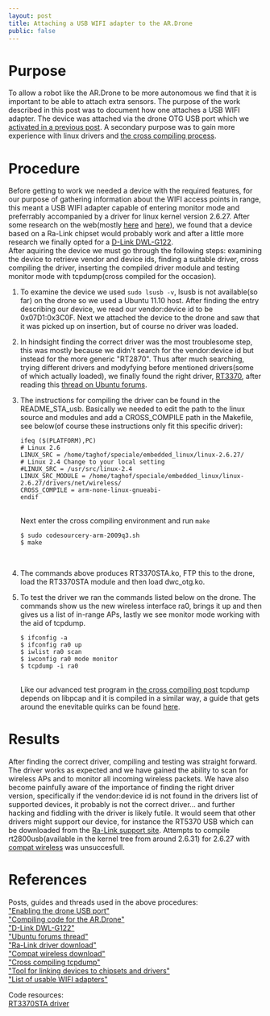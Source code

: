 ```yaml
---
layout: post
title: Attaching a USB WIFI adapter to the AR.Drone
public: false
---
```


Purpose
=======
To allow a robot like the AR.Drone to be more autonomous we find that it is important to be able to attach extra sensors.
The purpose of the work described in this post was to document how one attaches a USB WIFI adapter. The device was attached 
via the drone OTG USB port which we [activated in a previous post][1]. A secondary purpose was to gain more experience with linux drivers and
[the cross compiling process][2].

Procedure
=========
Before getting to work we needed a device with the required features, for our purpose of gathering information about the WIFI access points in range,
this meant a USB WIFI adapter capable of entering monitor mode and preferrably accompanied by a driver for linux kernel version 2.6.27. After some research on the web(mostly [here][8] and [here][9]), we found that a device based on a Ra-Link chipset would probably work and after a little more research we finally opted for a [D-Link DWL-G122][3].   
After aquiring the device we must go through the following steps: examining the device to retrieve vendor and device ids, finding a suitable driver, cross compiling the driver, inserting the compiled driver module and testing monitor mode with tcpdump(cross compiled for the occasion).

1.	To examine the device we used `sudo lsusb -v`, lsusb is not available(so far)
 	on the drone so we used a Ubuntu 11.10 host. After finding the entry describing our device, we read our vendor:device id to be 0x07D1:0x3C0F. Next we attached the device to 		the drone and saw that it was picked up on insertion, but of course no driver was loaded.

2.	In hindsight finding the correct driver was the most troublesome step, this was mostly because we didn't search for the vendor:device id but instead for the more generic 		"RT2870". Thus after much searching, trying different drivers and modyfying before mentioned drivers(some of which actually loaded), we finally found the right driver, 	[RT3370][01], after reading this [thread on Ubuntu forums][4]. 

3.	The instructions for compiling the driver can be found in the README\_STA\_usb. Basically we needed to edit the path to the linux source and modules and add a CROSS_COMPILE 		path in the Makefile, see below(of course these instructions only fit this specific driver):

		ifeq ($(PLATFORM),PC)
		# Linux 2.6
		LINUX_SRC = /home/taghof/speciale/embedded_linux/linux-2.6.27/
		# Linux 2.4 Change to your local setting
		#LINUX_SRC = /usr/src/linux-2.4
		LINUX_SRC_MODULE = /home/taghof/speciale/embedded_linux/linux-2.6.27/drivers/net/wireless/
		CROSS_COMPILE = arm-none-linux-gnueabi-
		endif
 	
	<br />Next enter the cross compiling environment and run `make`
		
		$ sudo codesourcery-arm-2009q3.sh
		$ make
	<br />
4.	The commands above produces RT3370STA.ko, FTP this to the drone, load the RT3370STA module and then load dwc_otg.ko.

5.	To test the driver we ran the commands listed below on the drone. The commands show us the new wireless interface ra0, brings it up and then gives us a list of in-range 		APs, lastly we see monitor mode working with the aid of tcpdump.
		
		$ ifconfig -a
		$ ifconfig ra0 up
		$ iwlist ra0 scan
		$ iwconfig ra0 mode monitor
		$ tcpdump -i ra0
	<br />Like our advanced test program in [the cross compiling post][2] tcpdump depends on libpcap and it is compiled in a similar way, a guide that gets around the 		enevitable quirks can be found [here][7].

Results
=======
After finding the correct driver, compiling and testing was straight forward. The driver works as expected and we have gained the ability to scan for wireless APs and to monitor all incoming wireless packets. We have also become painfully aware of the importance of finding the right driver version, specifically if the vendor:device id is not found in the drivers list of supported devices, it probably is not the correct driver... and further hacking and fiddling with the driver is likely futile. It would seem that other drivers might support our device, for instance the RT5370 USB which can be downloaded from the [Ra-Link support site][5]. Attempts to compile rt2800usb(available in the kernel tree from around 2.6.31) for 2.6.27 with [compat wireless][6] was unsuccesfull.


References
==========

Posts, guides and threads used in the above procedures:   
["Enabling the drone USB port"][1]   
["Compiling code for the AR.Drone"][2]   
["D-Link DWL-G122"][3]   
["Ubuntu forums thread"][4]   
["Ra-Link driver download"][5]   
["Compat wireless download"][6]   
["Cross compiling tcpdump"][7]   
["Tool for linking devices to chipsets and drivers"][8]   
["List of usable WIFI adapters"][9]   

Code resources:   
[RT3370STA driver][01]   


<!-- references -->
[1]: http://taghof.github.com/Navigation-for-Robots-with-WIFI-and-CV/blog/2012/01/12/Enabling-The-Drone-USB-Port/ "Enabling the drone USB port"
[2]: http://taghof.github.com/Navigation-for-Robots-with-WIFI-and-CV/blog/2012/01/13/Compiling-Code-For-The-ARDrone/ "Compiling code for the AR.Drone"
[3]: http://www.dlink.dk/cs/Satellite?c=Product_C&childpagename=DLinkEurope-DK%2FDLProductCarouselMultiple&cid=1197319529299&p=1197357728135&packedargs=ParentPageID%3D1197337625277%26ProductParentID%3D1197318706946%26TopLevelPageProduct%3DBusiness%26category%3DQuickProductFinder%26locale%3D1195806935729%26term%3DDWL-G122&pagename=DLinkEurope-DK%2FDLWrapper "D-Link DWL-G122"
[4]: http://ubuntuforums.org/showthread.php?t=1675764 "Ubuntu forums thread"
[5]: http://www.ralinktech.com/en/04_support/support.php?sn=501 "Ra-Link driver download"
[6]: http://linuxwireless.org/en/users/Download/stable#Stable_compat-wireless_releases "Compat wireless download"
[7]: http://owen-hsu.blogspot.com/2011/03/embedded-porting-tcpdump-to-arm-emedded.html "Cross compiling tcpdump"
[8]: http://linux-wless.passys.nl/ "Tool for linking devices to chipsets and drivers"
[9]: http://airodump.net/wifi-hardware-monitor-applications/ "List of usable WIFI adapters"
<!-- downloads -->
[01]: /Navigation-for-Robots-with-WIFI-and-CV/downloads/2010_0831_RT3070_Linux_STA_v2.4.0.1_DPO.bz2 "RT3370STA driver"


